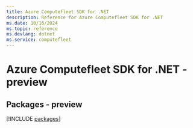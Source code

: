 ```yaml
---
title: Azure Computefleet SDK for .NET
description: Reference for Azure Computefleet SDK for .NET
ms.date: 10/16/2024
ms.topic: reference
ms.devlang: dotnet
ms.service: computefleet
---
```

# Azure Computefleet SDK for .NET - preview
## Packages - preview
[!INCLUDE [packages](computefleet-index.md)]